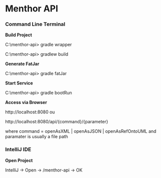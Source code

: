 # Menthor API

### Command Line Terminal

**Build Project**

C:\menthor-api> gradle wrapper 

C:\menthor-api> gradlew build

**Generate FatJar** 

C:\menthor-api> gradle fatJar

**Start Service** 

C:\menthor-api> gradle bootRun

**Access via Browser**

http://localhost:8080 ou 

http://localhost:8080/api/{command}/{parameter}

where command = openAsXML | openAsJSON | openAsRefOntoUML and paramater is usually a file path

### IntelliJ IDE

**Open Project**

IntelliJ -> Open -> /menthor-api -> OK
